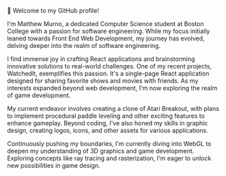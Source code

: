 👋 Welcome to my GitHub profile!

I'm Matthew Murno, a dedicated Computer Science student at Boston College with a passion for software engineering. While my focus initially leaned towards Front End Web Development, my journey has evolved, delving deeper into the realm of software engineering.

I find immense joy in crafting React applications and brainstorming innovative solutions to real-world challenges. One of my recent projects, WatchedIt, exemplifies this passion. It's a single-page React application designed for sharing favorite shows and movies with friends. As my interests expanded beyond web development, I'm now exploring the realm of game development.

My current endeavor involves creating a clone of Atari Breakout, with plans to implement procedural paddle leveling and other exciting features to enhance gameplay. Beyond coding, I've also honed my skills in graphic design, creating logos, icons, and other assets for various applications.

Continuously pushing my boundaries, I'm currently diving into WebGL to deepen my understanding of 3D graphics and game development. Exploring concepts like ray tracing and rasterization, I'm eager to unlock new possibilities in game design.

